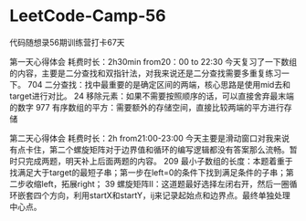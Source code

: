 # LeetCode-Camp-56
代码随想录56期训练营打卡67天


第一天心得体会
耗费时长：2h30min    from20：00 to 22:30
今天复习了一下数组的内容，主要是二分查找和双指针法，对我来说还是二分查找需要多重复练习一下。
704 二分查找：找中最重要的是确定区间的两端，核心思路是使用mid去和target进行对比。
24  移除元素：如果不需要按照顺序的话，可以直接舍弃最末端的数字
977 有序数组的平方：需要额外的存储空间，直接比较两端的平方进行存储

第二天心得体会
耗费时长：2h         from21:00-23:00
今天主要是滑动窗口对我来说有点卡住，第二个螺旋矩阵对于边界值和循环的编写逻辑都没有答案那么流畅。暂时只完成两题，明天补上后面两题的内容。
209 最小子数组的长度：本题着重于找满足大于target的最短子串；第一步在left=0的条件下找到满足条件的子串；第二步收缩left，拓展right；
39 螺旋矩阵II：这道题最好选择左闭右开，然后一圈循环嵌套四个方向，利用startX和startY，ij来记录起始点和边界点。最终单独处理中心点。

